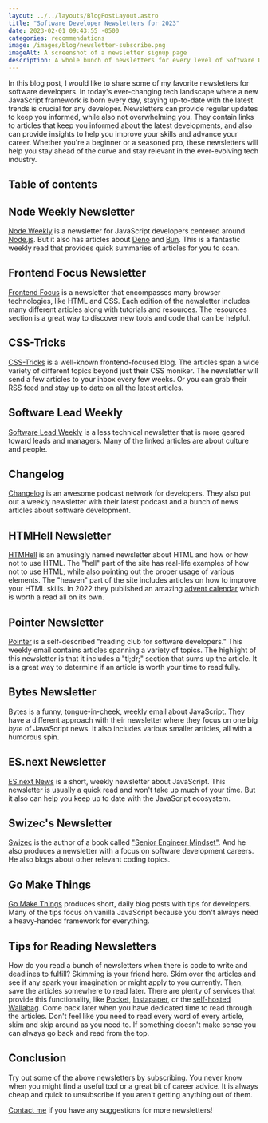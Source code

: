 ```yaml
---
layout: ../../layouts/BlogPostLayout.astro
title: "Software Developer Newsletters for 2023"
date: 2023-02-01 09:43:55 -0500
categories: recommendations
image: /images/blog/newsletter-subscribe.png
imageAlt: A screenshot of a newsletter signup page
description: A whole bunch of newsletters for every level of Software Developer.
---
```


In this blog post, I would like to share some of my favorite newsletters for software developers.
In today's ever-changing tech landscape where a new JavaScript framework is born every day,
staying up-to-date with the latest trends is crucial for any developer. Newsletters
can provide regular updates to keep you informed, while also not overwhelming you.
They contain links to articles that keep you informed about the latest developments,
and also can provide insights to help you improve your skills and advance your career.
Whether you're a beginner or a seasoned pro, these newsletters will help you stay
ahead of the curve and stay relevant in the ever-evolving tech industry.

## Table of contents

## Node Weekly Newsletter

[Node Weekly](https://nodeweekly.com/) is a newsletter for JavaScript developers
centered around [Node.js](https://nodejs.org/). But it also has articles about
[Deno](https://deno.land/) and [Bun](https://bun.sh/). This is a fantastic weekly
read that provides quick summaries of articles for you to scan.

## Frontend Focus Newsletter

[Frontend Focus](https://frontendfoc.us/) is a newsletter that encompasses many
browser technologies, like HTML and CSS. Each edition of the newsletter includes
many different articles along with tutorials and resources. The resources section
is a great way to discover new tools and code that can be helpful.

## CSS-Tricks

[CSS-Tricks](https://css-tricks.com/) is a well-known frontend-focused blog.
The articles span a wide variety of different topics beyond just their CSS moniker.
The newsletter will send a few articles to your inbox every few weeks. Or you can
grab their RSS feed and stay up to date on all the latest articles.

## Software Lead Weekly

[Software Lead Weekly](https://softwareleadweekly.com/) is a less technical newsletter
that is more geared toward leads and managers. Many of the linked articles are
about culture and people.

## Changelog

[Changelog](https://changelog.com/) is an awesome podcast network for developers.
They also put out a weekly newsletter with their latest podcast and a bunch of
news articles about software development.

## HTMHell Newsletter

[HTMHell](https://www.htmhell.dev/newsletter/) is an amusingly named newsletter
about HTML and how or how not to use HTML. The "hell" part of the site has
real-life examples of how not to use HTML, while also pointing out the proper
usage of various elements. The "heaven" part of the site includes articles on
how to improve your HTML skills. In 2022 they published an amazing
[advent calendar](https://www.htmhell.dev/adventcalendar/) which is worth a read
all on its own.

## Pointer Newsletter

[Pointer](https://www.pointer.io/) is a self-described "reading club for software
developers." This weekly email contains articles spanning a variety of topics.
The highlight of this newsletter is that it includes a "tl;dr;" section that sums
up the article. It is a great way to determine if an article is worth your time
to read fully.

## Bytes Newsletter

[Bytes](https://bytes.dev/) is a funny, tongue-in-cheek, weekly email about JavaScript.
They have a different approach with their newsletter where they focus on one
big _byte_ of JavaScript news. It also includes various smaller articles, all
with a humorous spin.

## ES.next Newsletter

[ES.next News](http://esnextnews.com/) is a short, weekly newsletter about JavaScript.
This newsletter is usually a quick read and won't take up much of your time. But
it also can help you keep up to date with the JavaScript ecosystem.

## Swizec's Newsletter

[Swizec](https://swizec.com/) is the author of a book called
["Senior Engineer Mindset"](https://swizec.com/senior-mindset/). And he also produces
a newsletter with a focus on software development careers. He also blogs about
other relevant coding topics.

## Go Make Things

[Go Make Things](https://gomakethings.com/) produces short, daily blog posts
with tips for developers. Many of the tips focus on vanilla JavaScript because
you don't always need a heavy-handed framework for everything.

## Tips for Reading Newsletters

How do you read a bunch of newsletters when there is code to write and deadlines
to fulfill? Skimming is your friend here. Skim over the articles and see if any
spark your imagination or might apply to you currently. Then, save the articles
somewhere to read later. There are plenty of services that provide this functionality,
like [Pocket](https://getpocket.com/), [Instapaper](https://www.instapaper.com/),
or the [self-hosted](/blog/self-hosting/) [Wallabag](https://www.wallabag.org/).
Come back later when you have dedicated time to read through the articles. Don't
feel like you need to read every word of every article, skim and skip around as
you need to. If something doesn't make sense you can always go back and read from
the top.

## Conclusion

Try out some of the above newsletters by subscribing. You never know when you might
find a useful tool or a great bit of career advice. It is always cheap and quick
to unsubscribe if you aren't getting anything out of them.

[Contact me](/#contact) if you have any suggestions for more newsletters!
